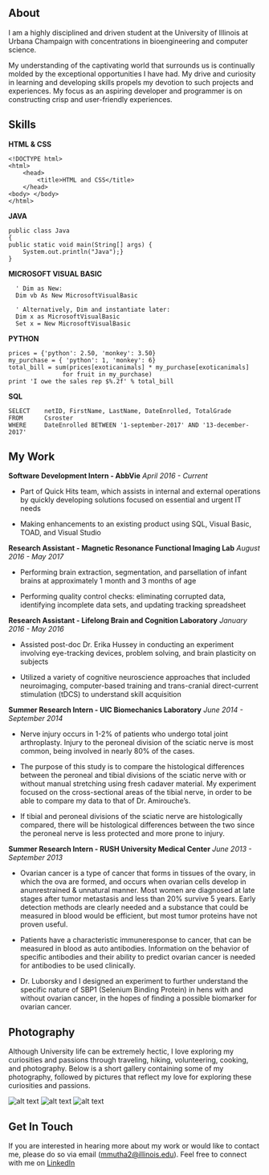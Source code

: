## About


I am a highly disciplined and driven student at the University of Illinois at Urbana Champaign with concentrations in bioengineering and computer science. 

My understanding of the captivating world that surrounds us is continually molded by the exceptional opportunities I have had. My drive and curiosity in learning and developing skills propels my devotion to such projects and experiences. My focus as an aspiring developer and programmer is on constructing crisp and user-friendly experiences.

## Skills


**HTML & CSS**

	<!DOCTYPE html>
	<html>
		<head>
			<title>HTML and CSS</title>
		</head>
	<body> </body>
	</html>

**JAVA**

	public class Java
	{
	public static void main(String[] args) {
		System.out.println("Java");}
	}


**MICROSOFT VISUAL BASIC**

      ' Dim as New:
      Dim vb As New MicrosoftVisualBasic
      
      ' Alternatively, Dim and instantiate later:
      Dim x as MicrosoftVisualBasic
      Set x = New MicrosoftVisualBasic

**PYTHON**

	prices = {'python': 2.50, 'monkey': 3.50}
	my_purchase = { 'python': 1, 'monkey': 6}
	total_bill = sum(prices[exoticanimals] * my_purchase[exoticanimals]
                   for fruit in my_purchase)
	print 'I owe the sales rep $%.2f' % total_bill

**SQL**

	SELECT    netID, FirstName, LastName, DateEnrolled, TotalGrade
	FROM      Csroster
	WHERE     DateEnrolled BETWEEN '1-september-2017' AND '13-december-2017'


## My Work

**Software Development Intern - AbbVie**
_April 2016 - Current_

- Part of Quick Hits team, which assists in internal and external operations by quickly developing solutions focused on essential and urgent IT needs

- Making enhancements to an existing product using SQL, Visual Basic, TOAD, and Visual Studio

**Research Assistant - Magnetic Resonance Functional Imaging Lab**
_August 2016 - May 2017_

- Performing brain extraction, segmentation, and parsellation of infant brains at approximately 1 month and 3 months of age

- Performing quality control checks: eliminating corrupted data, identifying incomplete data sets, and updating tracking spreadsheet

**Research Assistant - Lifelong Brain and Cognition Laboratory**
_January 2016 - May 2016_

- Assisted post-doc Dr. Erika Hussey in conducting an experiment involving eye-tracking devices, problem solving, and brain plasticity on subjects

- Utilized a variety of cognitive neuroscience approaches that included neuroimaging, computer-based training and trans-cranial direct-current stimulation (tDCS) to understand skill acquisition

**Summer Research Intern - UIC Biomechanics Laboratory**
_June 2014 - September 2014_

- Nerve injury occurs in 1-2% of patients who undergo total joint arthroplasty. Injury to the peroneal division of the sciatic nerve is most common, being involved in nearly 80% of the cases.

- The purpose of this study is to compare the histological differences between the peroneal and tibial divisions of the sciatic nerve with or without manual stretching using fresh cadaver material. My experiment focused on the cross-sectional areas of the tibial nerve, in order to be able to compare my data to that of Dr. Amirouche’s.
 
- If tibial and peroneal divisions of the sciatic nerve are histologically compared, there will be histological differences between the two since the peroneal nerve is less protected and more prone to injury. 

**Summer Research Intern - RUSH University Medical Center**
_June 2013 - September 2013_

- Ovarian cancer is a type of cancer that forms in tissues of the ovary, in which the ova are formed, and occurs when ovarian cells develop in anunrestrained & unnatural manner. Most women are diagnosed at late stages after tumor metastasis and less than 20% survive 5 years. Early detection methods are clearly needed and a substance that could be measured in blood would be efficient, but most tumor proteins have not proven useful. 

- Patients have a characteristic immuneresponse to cancer, that can be measured in blood as auto antibodies. Information on the behavior of specific antibodies and their ability to predict ovarian cancer is needed for antibodies to be used clinically.

- Dr. Luborsky and I designed an experiment to further understand the specific nature of SBP1 (Selenium Binding Protein) in hens with and without ovarian cancer, in the hopes of finding a possible biomarker for ovarian cancer. 

## Photography
Although University life can be extremely hectic, I love exploring my curiosities and passions through traveling, hiking, volunteering, cooking, and photography. Below is a short gallery containing some of my photography, followed by pictures that reflect my love for exploring these curiosities and passions.

![alt text](https://monicamuthaiya.weebly.com/uploads/9/0/6/8/90688783/15730752-10208241338452398-1120734119-n.jpg "leaf")
![alt text](https://monicamuthaiya.weebly.com/uploads/9/0/6/8/90688783/dsc-0080.jpg "leaf")
![alt text](https://monicamuthaiya.weebly.com/uploads/9/0/6/8/90688783/dsc-0061.jpg "leaf")

## Get In Touch

If you are interested in hearing more about my work or would like to contact me, please do so via email (mmutha2@illinois.edu).
Feel free to connect with me on [LinkedIn](https://www.linkedin.com/in/monica-muthaiya/ "LinkedIn")
